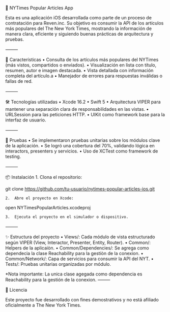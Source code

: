 📰 NYTimes Popular Articles App

Esta es una aplicación iOS desarrollada como parte de un proceso de contratación para Reven.inc.
Su objetivo es consumir la API de los artículos más populares del The New York Times, mostrando la información de manera clara, eficiente y siguiendo buenas prácticas de arquitectura y pruebas.

⸻

🚀 Características
	•	Consulta de los artículos más populares del NYTimes (más vistos, compartidos o enviados).
	•	Visualización en lista con título, resumen, autor e imagen destacada.
	•	Vista detallada con información completa del artículo.a
	•	Manejador de errores para respuestas inválidas o fallas de red.

⸻

🛠️ Tecnologías utilizadas
	•	Xcode 16.2
	•	Swift 5
	•	Arquitectura VIPER para mantener una separación clara de responsabilidades en las vistas.
	•	URLSession para las peticiones HTTP.
	•	UIKit como framework base para la interfaz de usuario.

⸻

🧪 Pruebas
	•	Se implementaron pruebas unitarias sobre los módulos clave de la aplicación.
	•	Se logró una cobertura del 70%, validando lógica en interactors, presenters y servicios.
	•	Uso de XCTest como framework de testing.

⸻

📦 Instalación
	1.	Clona el repositorio:

git clone https://github.com/tu-usuario/nytimes-popular-articles-ios.git


	2.	Abre el proyecto en Xcode:

open NYTimesPopularArticles.xcodeproj


	3.	Ejecuta el proyecto en el simulador o dispositivo.

⸻

✨ Estructura del proyecto
	•	Views/: Cada módulo de vista estructurado según VIPER (View, Interactor, Presenter, Entity, Router).
  •	Common/: Helpers de la aplicaiòn.
	•	Common/Dependencies/: Se agrega como dependecia la clase Reachability para la gestiòn de la conexion.
	•	Common/Network/: Capa de servicios para consumir la API del NYT.
	•	Tests/: Pruebas unitarias organizadas por módulo.

*Nota importante: La unica clase agegada como dependencia es Reachability para la gestión de la conexion.
⸻

📄 Licencia

Este proyecto fue desarrollado con fines demostrativos y no está afiliado oficialmente a The New York Times.
